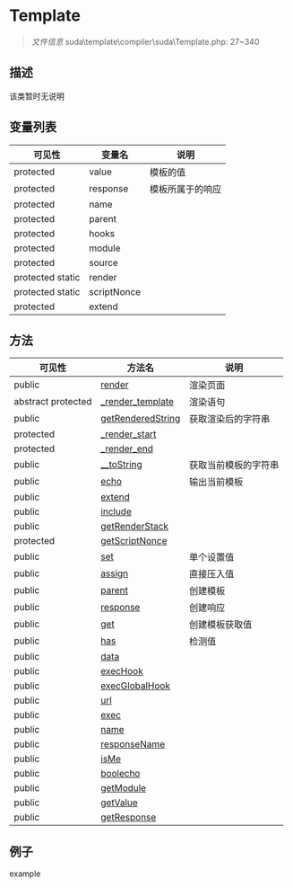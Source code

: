 #  Template 

> *文件信息* suda\template\compiler\suda\Template.php: 27~340





## 描述



该类暂时无说明


## 变量列表
| 可见性 |  变量名   | 说明 |
|--------|----|------|
| protected    | value | 模板的值| 
| protected    | response | 模板所属于的响应| 
| protected    | name | | 
| protected    | parent | | 
| protected    | hooks | | 
| protected    | module | | 
| protected    | source | | 
| protected  static  | render | | 
| protected  static  | scriptNonce | | 
| protected    | extend | | 

## 方法

| 可见性 | 方法名 | 说明 |
|--------|-------|------|
|  public  |[render](Template/render.md) | 渲染页面 |
|abstract  protected  |[_render_template](Template/_render_template.md) | 渲染语句 |
|  public  |[getRenderedString](Template/getRenderedString.md) | 获取渲染后的字符串 |
|  protected  |[_render_start](Template/_render_start.md) |  |
|  protected  |[_render_end](Template/_render_end.md) |  |
|  public  |[__toString](Template/__toString.md) | 获取当前模板的字符串 |
|  public  |[echo](Template/echo.md) | 输出当前模板 |
|  public  |[extend](Template/extend.md) |  |
|  public  |[include](Template/include.md) |  |
|  public  |[getRenderStack](Template/getRenderStack.md) |  |
|  protected  |[getScriptNonce](Template/getScriptNonce.md) |  |
|  public  |[set](Template/set.md) | 单个设置值 |
|  public  |[assign](Template/assign.md) | 直接压入值 |
|  public  |[parent](Template/parent.md) | 创建模板 |
|  public  |[response](Template/response.md) | 创建响应 |
|  public  |[get](Template/get.md) | 创建模板获取值 |
|  public  |[has](Template/has.md) | 检测值 |
|  public  |[data](Template/data.md) |  |
|  public  |[execHook](Template/execHook.md) |  |
|  public  |[execGlobalHook](Template/execGlobalHook.md) |  |
|  public  |[url](Template/url.md) |  |
|  public  |[exec](Template/exec.md) |  |
|  public  |[name](Template/name.md) |  |
|  public  |[responseName](Template/responseName.md) |  |
|  public  |[isMe](Template/isMe.md) |  |
|  public  |[boolecho](Template/boolecho.md) |  |
|  public  |[getModule](Template/getModule.md) |  |
|  public  |[getValue](Template/getValue.md) |  |
|  public  |[getResponse](Template/getResponse.md) |  |
 

## 例子

example